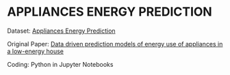 # APPLIANCES ENERGY PREDICTION

Dataset: [Appliances Energy Prediction](https://archive.ics.uci.edu/dataset/374/appliances+energy+prediction)

Original Paper: [Data driven prediction models of energy use of appliances in a low-energy house](https://www.sciencedirect.com/science/article/abs/pii/S0378778816308970)

Coding: Python in Jupyter Notebooks
